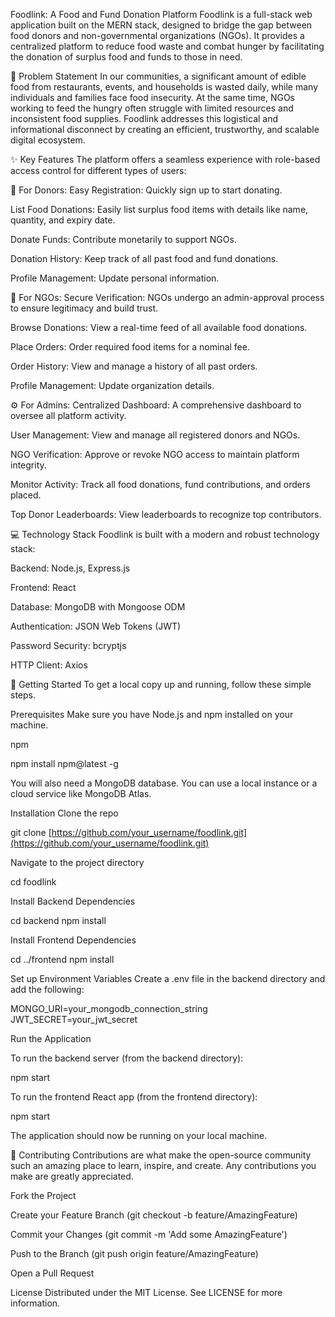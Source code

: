 Foodlink: A Food and Fund Donation Platform
Foodlink is a full-stack web application built on the MERN stack, designed to bridge the gap between food donors and non-governmental organizations (NGOs). It provides a centralized platform to reduce food waste and combat hunger by facilitating the donation of surplus food and funds to those in need.

🎯 Problem Statement
In our communities, a significant amount of edible food from restaurants, events, and households is wasted daily, while many individuals and families face food insecurity. At the same time, NGOs working to feed the hungry often struggle with limited resources and inconsistent food supplies. Foodlink addresses this logistical and informational disconnect by creating an efficient, trustworthy, and scalable digital ecosystem.

✨ Key Features
The platform offers a seamless experience with role-based access control for different types of users:

👤 For Donors:
Easy Registration: Quickly sign up to start donating.

List Food Donations: Easily list surplus food items with details like name, quantity, and expiry date.

Donate Funds: Contribute monetarily to support NGOs.

Donation History: Keep track of all past food and fund donations.

Profile Management: Update personal information.

🤝 For NGOs:
Secure Verification: NGOs undergo an admin-approval process to ensure legitimacy and build trust.

Browse Donations: View a real-time feed of all available food donations.

Place Orders: Order required food items for a nominal fee.

Order History: View and manage a history of all past orders.

Profile Management: Update organization details.

⚙️ For Admins:
Centralized Dashboard: A comprehensive dashboard to oversee all platform activity.

User Management: View and manage all registered donors and NGOs.

NGO Verification: Approve or revoke NGO access to maintain platform integrity.

Monitor Activity: Track all food donations, fund contributions, and orders placed.

Top Donor Leaderboards: View leaderboards to recognize top contributors.

💻 Technology Stack
Foodlink is built with a modern and robust technology stack:

Backend: Node.js, Express.js

Frontend: React

Database: MongoDB with Mongoose ODM

Authentication: JSON Web Tokens (JWT)

Password Security: bcryptjs

HTTP Client: Axios

🚀 Getting Started
To get a local copy up and running, follow these simple steps.

Prerequisites
Make sure you have Node.js and npm installed on your machine.

npm

npm install npm@latest -g

You will also need a MongoDB database. You can use a local instance or a cloud service like MongoDB Atlas.

Installation
Clone the repo

git clone [https://github.com/your_username/foodlink.git](https://github.com/your_username/foodlink.git)

Navigate to the project directory

cd foodlink

Install Backend Dependencies

cd backend
npm install

Install Frontend Dependencies

cd ../frontend
npm install

Set up Environment Variables
Create a .env file in the backend directory and add the following:

MONGO_URI=your_mongodb_connection_string
JWT_SECRET=your_jwt_secret

Run the Application

To run the backend server (from the backend directory):

npm start

To run the frontend React app (from the frontend directory):

npm start

The application should now be running on your local machine.

🤝 Contributing
Contributions are what make the open-source community such an amazing place to learn, inspire, and create. Any contributions you make are greatly appreciated.

Fork the Project

Create your Feature Branch (git checkout -b feature/AmazingFeature)

Commit your Changes (git commit -m 'Add some AmazingFeature')

Push to the Branch (git push origin feature/AmazingFeature)

Open a Pull Request

License
Distributed under the MIT License. See LICENSE for more information.
